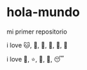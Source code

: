 # hola-mundo

mi primer repositorio

i love :cat:, :dog:, :duck:, :chicken:, :pizza:, :strawberry:

i love :dolphin:, :star:, :sandwich:, :rose:, :sleeping:
